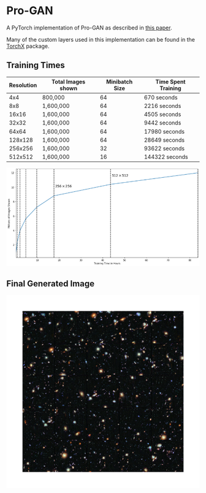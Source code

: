 # Pro-GAN

A PyTorch implementation of Pro-GAN as described in [this paper](https://arxiv.org/pdf/1710.10196.pdf).

Many of the custom layers used in this implementation can be found in the [TorchX](https://github.com/antoniojkim/TorchX) package.


## Training Times

| Resolution | Total Images shown | Minibatch Size | Time Spent Training |
|------------|--------------------|----------------|---------------------|
| 4x4        | 800,000            | 64             | 670 seconds         |
| 8x8        | 1,600,000          | 64             | 2216 seconds        |
| 16x16      | 1,600,000          | 64             | 4505 seconds        |
| 32x32      | 1,600,000          | 64             | 9442 seconds        |
| 64x64      | 1,600,000          | 64             | 17980 seconds       |
| 128x128    | 1,600,000          | 64             | 28649 seconds       |
| 256x256    | 1,600,000          | 32             | 93622 seconds       |
| 512x512    | 1,600,000          | 16             | 144322 seconds      |

![](../../images/TrainingTimes.png)


## Final Generated Image

![](../../images/generator_trained_512x512.png)
